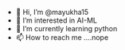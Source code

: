 - 👋 Hi, I’m @mayukha15
- 👀 I’m interested in AI-ML
- 🌱 I’m currently learning python
- 📫 How to reach me ....nope

<!---
mayukha15/mayukha15 is a ✨ special ✨ repository because its `README.md` (this file) appears on your GitHub profile.
You can click the Preview link to take a look at your changes.
--->
